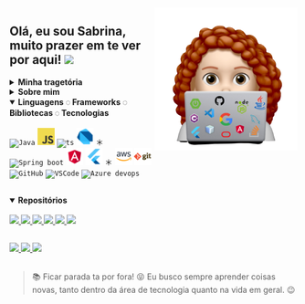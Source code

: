 <img src="https://github.com/SabrinaKaren/SabrinaKaren/blob/master/media/I_am_programmer.png" alt="screenshot" width="250" align="right">

<h2>Olá, eu sou Sabrina, muito prazer em te ver por aqui! <a href="https://www.gautamkrishnar.com/"><img src="https://media.giphy.com/media/hvRJCLFzcasrR4ia7z/giphy.gif" width="5%"></a></h2>

<details>
  <summary><b>Minha tragetória</b></summary>
  <br>
  <p> - Sou graduada em Ciência da Computação e pós-graduada em Tecnologias em Aplicações Web. <p/>
  <p> - Minha primeira experiência profissional como programadora foi com AdvPl, que é uma linguagem própria do sistema Protheus. <p/>
  <p> - Atualmente eu trabalho como Programadora full-stack, e estou no mercado de trabalho como programadora desde 2017. <p/>
  <p> - Minha stack principal é  Angular no frontend, Java no backend e Flutter no mobile. <p/>
</details>

<details>
  <summary><b>Sobre mim</b></summary>
  <br>
  <p> - Eu sou apaixonada em séries, então nos meus momentos vagos eu gosto de maratonar 📺. Mas eu amo jogos também... de cartas, tabuleiro 🃏🎲. Eu amo escutar música, o tempo todo 🎶; e em paralelo, gosto de usar uns tempinhos vagos para tocar violão 🎸. Uma outra paixão que eu tenho é cubos mágicos, tenho alguns modelos, e resolve-los é muito acalmante e relaxante. <p/>
  <p> - Para finalizar, vou falar de outra paixão minha que é viajar ✈️. Prefiro viajar para fora do país para ter o "choque cultural" 🎭, esta é uma das melhores partes de uma viagem. <p/>
</details>

<details open>
  <summary><b>Linguagens ◌ Frameworks ◌ Bibliotecas ◌ Tecnologias</b></summary>
  <br>
  <code><img height="30" title="Java" src="https://i.pinimg.com/originals/e9/94/61/e99461fdd5b3db8bdb3081d8acf5e524.png"></code>
  <code><img height="30" title="js" src="https://raw.githubusercontent.com/github/explore/80688e429a7d4ef2fca1e82350fe8e3517d3494d/topics/javascript/javascript.png"></code>
  <code><img height="30" title="ts" src="https://upload.wikimedia.org/wikipedia/commons/thumb/4/4c/Typescript_logo_2020.svg/1024px-Typescript_logo_2020.svg.png.png"></code>
  <code><img height="30" title="Dart" src="https://raw.githubusercontent.com/github/explore/80688e429a7d4ef2fca1e82350fe8e3517d3494d/topics/dart/dart.png"></code>
  <span>＊</span>
  <code><img height="30" title="Spring boot" src="https://encrypted-tbn0.gstatic.com/images?q=tbn:ANd9GcT8TK6iZwBiQt1LF4Rl2iEF0yP4_i7qbVM1Mr5nwRu8Q7iI08ccZgtL5DBWZ4x8EiSMDQY&usqp=CAU"></code>
  <code><img height="30" title="Angular" src="https://raw.githubusercontent.com/github/explore/80688e429a7d4ef2fca1e82350fe8e3517d3494d/topics/angular/angular.png"></code>
  <code><img height="30" title="Flutter" src="https://raw.githubusercontent.com/github/explore/80688e429a7d4ef2fca1e82350fe8e3517d3494d/topics/flutter/flutter.png"></code>
  <span>＊</span>
  <code><img height="30" title="aws" src="https://raw.githubusercontent.com/github/explore/80688e429a7d4ef2fca1e82350fe8e3517d3494d/topics/aws/aws.png"></code>
  <code><img height="30" title="git" src="https://raw.githubusercontent.com/github/explore/80688e429a7d4ef2fca1e82350fe8e3517d3494d/topics/git/git.png"></code>
  <code><img height="30" title="GitHub" src="https://github.githubassets.com/images/modules/logos_page/GitHub-Mark.png"></code>
  <code><img height="30" title="VSCode" src="https://upload.wikimedia.org/wikipedia/commons/thumb/9/9a/Visual_Studio_Code_1.35_icon.svg/2048px-Visual_Studio_Code_1.35_icon.svg.png"></code>
  <code><img height="30" title="Azure devops" src="https://www.freelogovectors.net/wp-content/uploads/2022/03/azure_devops_logo_freelogovectors.net_.png"></code>
</details>

##

<details open>
  <summary><b>Repositórios</b></summary>
  <br>
  <div>
    <a href="https://github.com/SabrinaKaren/aws-java-cdk">
      <img height="115" src="https://github-readme-stats.vercel.app/api/pin/?username=SabrinaKaren&repo=aws-java-cdk">
    </a>
    <a href="https://github.com/SabrinaKaren/comunicacao-microsservicos">
      <img height="115" src="https://github-readme-stats.vercel.app/api/pin/?username=SabrinaKaren&repo=comunicacao-microsservicos">
    </a>
    <a href="https://github.com/SabrinaKaren/full-stack-java-node-angular-project">
      <img height="115" src="https://github-readme-stats.vercel.app/api/pin/?username=SabrinaKaren&repo=full-stack-java-node-angular-project">
    </a>
    <a href="https://github.com/SabrinaKaren/graphQL-projects">
      <img height="115" src="https://github-readme-stats.vercel.app/api/pin/?username=SabrinaKaren&repo=graphQL-projects">
    </a>
    <a href="https://github.com/SabrinaKaren/angular-projects">
      <img height="115" src="https://github-readme-stats.vercel.app/api/pin/?username=SabrinaKaren&repo=angular-projects">
    </a>
    <a href="https://github.com/SabrinaKaren/flutter-projects">
      <img height="115" src="https://github-readme-stats.vercel.app/api/pin/?username=SabrinaKaren&repo=flutter-projects">
    </a>
  </div>
</details>

##

<div>
  <a href="https://www.linkedin.com/in/sabrina-karen-b18740b6/">
      <img src="https://img.shields.io/badge/-LinkedIn-0073b0?logo=Linkedin&logoColor=white">
  </a>
  <a href="https://www.instagram.com/sabrina_karen_s/">
      <img src="https://img.shields.io/badge/-Instagram-ed4956?labelColor=ed4956&logo=instagram&logoColor=white">
  </a>
  <a href="https://www.facebook.com/sabrina.karen.75/">
      <img src="https://img.shields.io/badge/-Facebook-1877f2?labelColor=blue&logo=facebook&logoColor=white&color=1877f2">
  </a>
</div>
<br>

> 📚 Ficar parada ta por fora! 😝 Eu busco sempre aprender coisas novas, tanto dentro da área de tecnologia quanto na vida em geral. 😉
